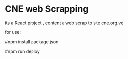 # CNE web Scrapping

its a React project , content a web scrap to site cne.org.ve


for use:

#npm install package.json


#npm run deploy
